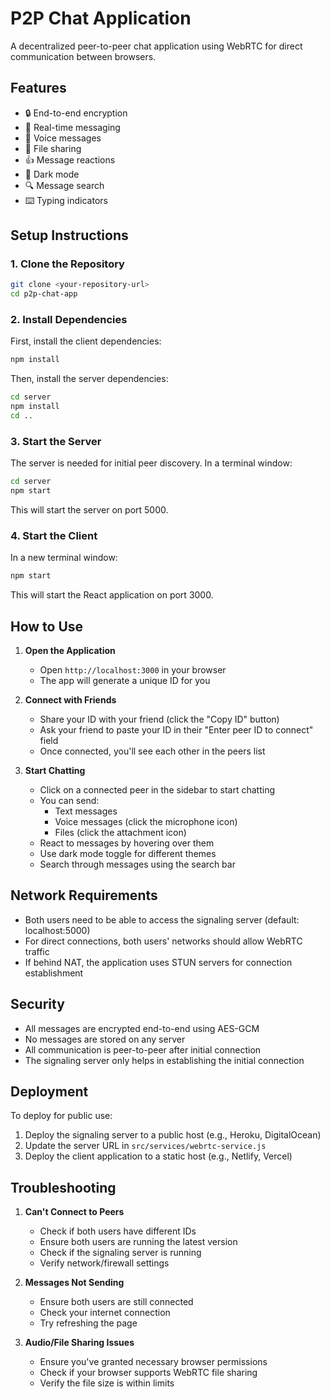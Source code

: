 # P2P Chat Application

A decentralized peer-to-peer chat application using WebRTC for direct communication between browsers.

## Features
- 🔒 End-to-end encryption
- 📱 Real-time messaging
- 🎤 Voice messages
- 📎 File sharing
- 👍 Message reactions
- 🌙 Dark mode
- 🔍 Message search
- ⌨️ Typing indicators

## Setup Instructions

### 1. Clone the Repository
```bash
git clone <your-repository-url>
cd p2p-chat-app
```

### 2. Install Dependencies
First, install the client dependencies:
```bash
npm install
```

Then, install the server dependencies:
```bash
cd server
npm install
cd ..
```

### 3. Start the Server
The server is needed for initial peer discovery. In a terminal window:
```bash
cd server
npm start
```
This will start the server on port 5000.

### 4. Start the Client
In a new terminal window:
```bash
npm start
```
This will start the React application on port 3000.

## How to Use

1. **Open the Application**
   - Open `http://localhost:3000` in your browser
   - The app will generate a unique ID for you

2. **Connect with Friends**
   - Share your ID with your friend (click the "Copy ID" button)
   - Ask your friend to paste your ID in their "Enter peer ID to connect" field
   - Once connected, you'll see each other in the peers list

3. **Start Chatting**
   - Click on a connected peer in the sidebar to start chatting
   - You can send:
     - Text messages
     - Voice messages (click the microphone icon)
     - Files (click the attachment icon)
   - React to messages by hovering over them
   - Use dark mode toggle for different themes
   - Search through messages using the search bar

## Network Requirements

- Both users need to be able to access the signaling server (default: localhost:5000)
- For direct connections, both users' networks should allow WebRTC traffic
- If behind NAT, the application uses STUN servers for connection establishment

## Security

- All messages are encrypted end-to-end using AES-GCM
- No messages are stored on any server
- All communication is peer-to-peer after initial connection
- The signaling server only helps in establishing the initial connection

## Deployment

To deploy for public use:

1. Deploy the signaling server to a public host (e.g., Heroku, DigitalOcean)
2. Update the server URL in `src/services/webrtc-service.js`
3. Deploy the client application to a static host (e.g., Netlify, Vercel)

## Troubleshooting

1. **Can't Connect to Peers**
   - Check if both users have different IDs
   - Ensure both users are running the latest version
   - Check if the signaling server is running
   - Verify network/firewall settings

2. **Messages Not Sending**
   - Ensure both users are still connected
   - Check your internet connection
   - Try refreshing the page

3. **Audio/File Sharing Issues**
   - Ensure you've granted necessary browser permissions
   - Check if your browser supports WebRTC file sharing
   - Verify the file size is within limits 